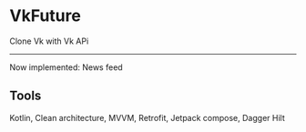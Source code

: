 # VkFuture
Clone Vk with Vk APi

---

Now implemented: News feed
## Tools
Kotlin, Clean architecture, MVVM, Retrofit, Jetpack compose, Dagger Hilt
